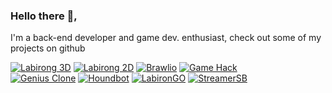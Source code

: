 ### Hello there 👋,

I'm a back-end developer and game dev. enthusiast, check out some of my projects on github

[![Labirong 3D](https://i.imgur.com/U3IcbHk.jpg)](https://github.com/Wuzi/labirong3d-client "Labirong 3D")
[![Labirong 2D](https://i.imgur.com/ohn2ORq.jpg)](https://github.com/Wuzi/labirong "Labirong 2D")
[![Brawlio](https://i.imgur.com/7y0o4VL.png)](https://github.com/Wuzi/brawlio "Brawlio")
[![Game Hack](https://i.imgur.com/bnT5qcy.jpg)](https://github.com/Wuzi/fxtrainer "Multi-Purpose cheat tool for GTA V")  
[![Genius Clone](https://i.imgur.com/2EABTzQ.jpg)](https://github.com/Wuzi/genius-clone "Genius Clone")
[![Houndbot](https://i.imgur.com/ivzCKUz.jpg)](https://github.com/Wuzi/houndbot "Text-based RPG Game for Discord")
[![LabironGO](https://i.imgur.com/Msc1OCY.jpg)](https://github.com/Wuzi/labirongo "Labirong Terminal Version")
[![StreamerSB](https://i.imgur.com/Hk2lAwi.jpg)](https://github.com/Wuzi/streamersb "Soundboard made for streamers")
